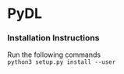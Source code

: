 # PyDL

### Installation Instructions
Run the following commands  
`python3 setup.py install --user`
